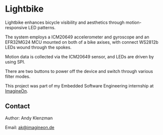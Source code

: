 # Lightbike

Lightbike enhances bicycle visibility and aesthetics through motion-responsive LED patterns. 

The system employs a ICM20649 accelerometer and gyroscope and an EFR32MG24 MCU mounted on both of a bike axises, with connect WS2812b LEDs wound through the spokes. 

Motion data is collected via the ICM20649 sensor, and LEDs are driven by using SPI. 

There are two buttons to power off the device and switch through various filter modes.

This project was part of my Embedded Software Engineering internship at [ImagineOn](https://www.imagineon.de/).

## Contact

Author: Andy Klenzman

Email: ak@imagineon.de
